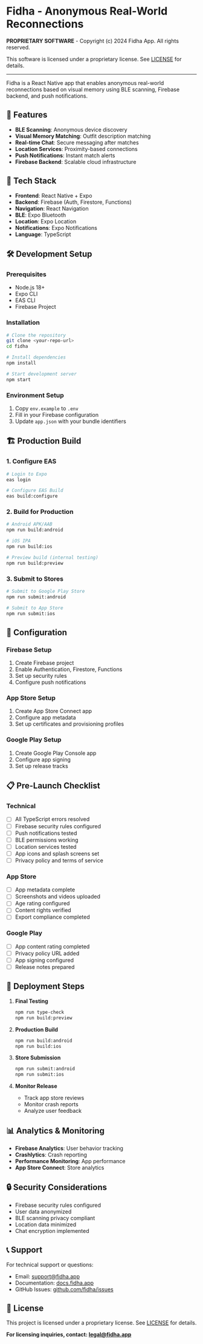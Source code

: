 # Fidha - Anonymous Real-World Reconnections

**PROPRIETARY SOFTWARE** - Copyright (c) 2024 Fidha App. All rights reserved.

This software is licensed under a proprietary license. See [LICENSE](LICENSE) for details.

---

Fidha is a React Native app that enables anonymous real-world reconnections based on visual memory using BLE scanning, Firebase backend, and push notifications.

## 🚀 Features

- **BLE Scanning**: Anonymous device discovery
- **Visual Memory Matching**: Outfit description matching
- **Real-time Chat**: Secure messaging after matches
- **Location Services**: Proximity-based connections
- **Push Notifications**: Instant match alerts
- **Firebase Backend**: Scalable cloud infrastructure

## 📱 Tech Stack

- **Frontend**: React Native + Expo
- **Backend**: Firebase (Auth, Firestore, Functions)
- **Navigation**: React Navigation
- **BLE**: Expo Bluetooth
- **Location**: Expo Location
- **Notifications**: Expo Notifications
- **Language**: TypeScript

## 🛠️ Development Setup

### Prerequisites
- Node.js 18+
- Expo CLI
- EAS CLI
- Firebase Project

### Installation
```bash
# Clone the repository
git clone <your-repo-url>
cd fidha

# Install dependencies
npm install

# Start development server
npm start
```

### Environment Setup
1. Copy `env.example` to `.env`
2. Fill in your Firebase configuration
3. Update `app.json` with your bundle identifiers

## 🏗️ Production Build

### 1. Configure EAS
```bash
# Login to Expo
eas login

# Configure EAS Build
eas build:configure
```

### 2. Build for Production
```bash
# Android APK/AAB
npm run build:android

# iOS IPA
npm run build:ios

# Preview build (internal testing)
npm run build:preview
```

### 3. Submit to Stores
```bash
# Submit to Google Play Store
npm run submit:android

# Submit to App Store
npm run submit:ios
```

## 🔧 Configuration

### Firebase Setup
1. Create Firebase project
2. Enable Authentication, Firestore, Functions
3. Set up security rules
4. Configure push notifications

### App Store Setup
1. Create App Store Connect app
2. Configure app metadata
3. Set up certificates and provisioning profiles

### Google Play Setup
1. Create Google Play Console app
2. Configure app signing
3. Set up release tracks

## 📋 Pre-Launch Checklist

### Technical
- [ ] All TypeScript errors resolved
- [ ] Firebase security rules configured
- [ ] Push notifications tested
- [ ] BLE permissions working
- [ ] Location services tested
- [ ] App icons and splash screens set
- [ ] Privacy policy and terms of service

### App Store
- [ ] App metadata complete
- [ ] Screenshots and videos uploaded
- [ ] Age rating configured
- [ ] Content rights verified
- [ ] Export compliance completed

### Google Play
- [ ] App content rating completed
- [ ] Privacy policy URL added
- [ ] App signing configured
- [ ] Release notes prepared

## 🚀 Deployment Steps

1. **Final Testing**
   ```bash
   npm run type-check
   npm run build:preview
   ```

2. **Production Build**
   ```bash
   npm run build:android
   npm run build:ios
   ```

3. **Store Submission**
   ```bash
   npm run submit:android
   npm run submit:ios
   ```

4. **Monitor Release**
   - Track app store reviews
   - Monitor crash reports
   - Analyze user feedback

## 📊 Analytics & Monitoring

- **Firebase Analytics**: User behavior tracking
- **Crashlytics**: Crash reporting
- **Performance Monitoring**: App performance
- **App Store Connect**: Store analytics

## 🔒 Security Considerations

- Firebase security rules configured
- User data anonymized
- BLE scanning privacy compliant
- Location data minimized
- Chat encryption implemented

## 📞 Support

For technical support or questions:
- Email: support@fidha.app
- Documentation: [docs.fidha.app](https://docs.fidha.app)
- GitHub Issues: [github.com/fidha/issues](https://github.com/fidha/issues)

## 📄 License

This project is licensed under a proprietary license. See [LICENSE](LICENSE) for details.

**For licensing inquiries, contact: legal@fidha.app** 